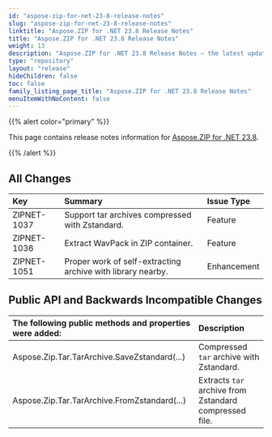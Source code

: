 ```yaml
---
id: "aspose-zip-for-net-23-8-release-notes"
slug: "aspose-zip-for-net-23-8-release-notes"
linktitle: "Aspose.ZIP for .NET 23.8 Release Notes"
title: "Aspose.ZIP for .NET 23.8 Release Notes"
weight: 13
description: "Aspose.ZIP for .NET 23.8 Release Notes – the latest updates and fixes."
type: "repository"
layout: "release"
hideChildren: false
toc: false
family_listing_page_title: "Aspose.ZIP for .NET 23.8 Release Notes"
menuItemWithNoContent: false
---
```


{{% alert color="primary" %}} 

This page contains release notes information for [Aspose.ZIP for .NET 23.8](https://releases.aspose.com/zip/net/new-releases/aspose.zip-for-.net-23.8/).

{{% /alert %}} 
## **All Changes**

|**Key**|**Summary**|**Issue Type**|
| :- | :- | :- |
|ZIPNET-1037|Support tar archives compressed with Zstandard.|Feature|
|ZIPNET-1036|Extract WavPack in ZIP container.|Feature|
|ZIPNET-1051|Proper work of self-extracting archive with library nearby.|Enhancement|


## **Public API and Backwards Incompatible Changes**
|**The following public methods and properties were added:**|**Description**|
| :- | :- |
|Aspose.Zip.Tar.TarArchive.SaveZstandard(...)|Compressed `tar` archive with Zstandard.|
|Aspose.Zip.Tar.TarArchive.FromZstandard(...)|Extracts `tar` archive from Zstandard compressed file.| 